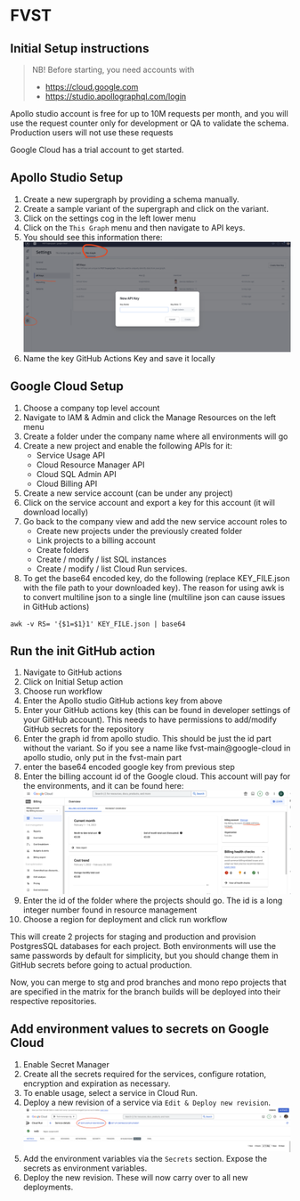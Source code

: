 # FVST

## Initial Setup instructions

> NB! Before starting, you need accounts with
>
> - https://cloud.google.com
> - https://studio.apollographql.com/login

Apollo studio account is free for up to 10M requests per month, and you will use the request counter only for development or QA to validate the schema. Production users will not use these requests

Google Cloud has a trial account to get started.

## Apollo Studio Setup

1. Create a new supergraph by providing a schema manually.
2. Create a sample variant of the supergraph and click on the variant.
3. Click on the settings cog in the left lower menu
4. Click on the `This Graph` menu and then navigate to API keys.
5. You should see this information there: ![apollo-key](apollo-setup.png)
6. Name the key GitHub Actions Key and save it locally

## Google Cloud Setup

1. Choose a company top level account
2. Navigate to IAM & Admin and click the Manage Resources on the left menu
3. Create a folder under the company name where all environments will go
4. Create a new project and enable the following APIs for it:
   - Service Usage API
   - Cloud Resource Manager API
   - Cloud SQL Admin API
   - Cloud Billing API
5. Create a new service account (can be under any project)
6. Click on the service account and export a key for this account (it will download locally)
7. Go back to the company view and add the new service account roles to
   - Create new projects under the previously created folder
   - Link projects to a billing account
   - Create folders
   - Create / modify / list SQL instances
   - Create / modify / list Cloud Run services.
8. To get the base64 encoded key, do the following (replace KEY_FILE.json with the file path to your downloaded key). The reason for using awk is to convert multiline json to a single line (multiline json can cause issues in GitHub actions)

```
awk -v RS= '{$1=$1}1' KEY_FILE.json | base64
```

## Run the init GitHub action

1. Navigate to GitHub actions
2. Click on Initial Setup action
3. Choose run workflow
4. Enter the Apollo studio GitHub actions key from above
5. Enter your GitHub actions key (this can be found in developer settings of your GitHub account). This needs to have permissions to add/modify GitHub secrets for the repository
6. Enter the graph id from apollo studio. This should be just the id part without the variant. So if you see a name like fvst-main@google-cloud in apollo studio, only put in the fvst-main part
7. enter the base64 encoded google key from previous step
8. Enter the billing account id of the Google cloud. This account will pay for the environments, and it can be found here: ![billing-account](billing-account-id.png)
9. Enter the id of the folder where the projects should go. The id is a long integer number found in resource management
10. Choose a region for deployment and click run workflow

This will create 2 projects for staging and production and provision PostgresSQL databases
for each project. Both environments will use the same passwords by default for simplicity, but you should change them in GitHub secrets before going to actual production.

Now, you can merge to stg and prod branches and mono repo projects that are specified in the matrix for the branch builds will be deployed into their respective repositories.

## Add environment values to secrets on Google Cloud

1. Enable Secret Manager
2. Create all the secrets required for the services, configure rotation, encryption and expiration as necessary.
3. To enable usage, select a service in Cloud Run.
4. Deploy a new revision of a service via `Edit & Deploy new revision`. ![deploy-new-revision](deploy-new-revision.png)
5. Add the environment variables via the `Secrets` section. Expose the secrets as environment variables.
6. Deploy the new revision. These will now carry over to all new deployments.
